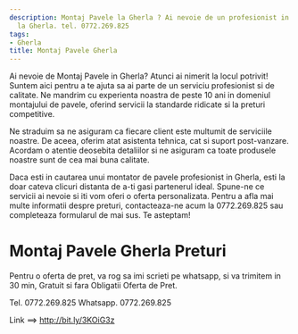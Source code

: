 ```yaml
---
description: Montaj Pavele la Gherla ? Ai nevoie de un profesionist in Montaj Pavele
  la Gherla. tel. 0772.269.825
tags:
- Gherla
title: Montaj Pavele Gherla
---
```




Ai nevoie de Montaj Pavele in Gherla? Atunci ai nimerit la locul potrivit! Suntem aici pentru a te ajuta sa ai parte de un serviciu profesionist si de calitate. Ne mandrim cu experienta noastra de peste 10 ani in domeniul montajului de pavele, oferind servicii la standarde ridicate si la preturi competitive.

Ne straduim sa ne asiguram ca fiecare client este multumit de serviciile noastre. De aceea, oferim atat asistenta tehnica, cat si suport post-vanzare. Acordam o atentie deosebita detaliilor si ne asiguram ca toate produsele noastre sunt de cea mai buna calitate.

Daca esti in cautarea unui montator de pavele profesionist in Gherla, esti la doar cateva clicuri distanta de a-ti gasi partenerul ideal. Spune-ne ce servicii ai nevoie si iti vom oferi o oferta personalizata. Pentru a afla mai multe informatii despre preturi, contacteaza-ne acum la 0772.269.825 sau completeaza formularul de mai sus. Te asteptam!

# Montaj Pavele Gherla Preturi
Pentru o oferta de pret, va rog sa imi scrieti pe whatsapp, si va trimitem in 30 min, Gratuit si fara Obligatii Oferta de Pret.

Tel. 0772.269.825
Whatsapp. 0772.269.825

Link ==> http://bit.ly/3KOiG3z
